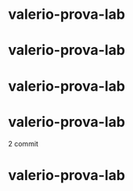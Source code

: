 # valerio-prova-lab
# valerio-prova-lab
# valerio-prova-lab
# valerio-prova-lab
2 commit 

# valerio-prova-lab

